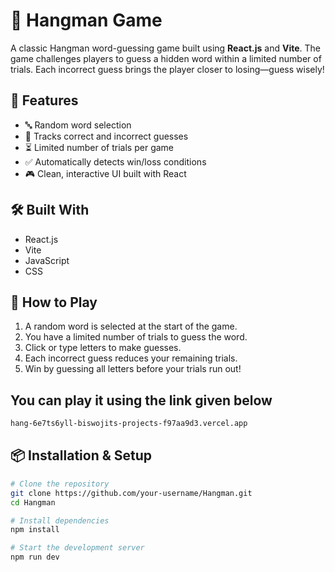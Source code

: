 # 🎯 Hangman Game

A classic Hangman word-guessing game built using **React.js** and **Vite**. The game challenges players to guess a hidden word within a limited number of trials. Each incorrect guess brings the player closer to losing—guess wisely!

## 🚀 Features

- 🔤 Random word selection  
- 🧠 Tracks correct and incorrect guesses  
- ⏳ Limited number of trials per game  
- ✅ Automatically detects win/loss conditions  
- 🎮 Clean, interactive UI built with React  

## 🛠️ Built With

- React.js  
- Vite  
- JavaScript 
- CSS  

## 🧩 How to Play

1. A random word is selected at the start of the game.
2. You have a limited number of trials to guess the word.
3. Click or type letters to make guesses.
4. Each incorrect guess reduces your remaining trials.
5. Win by guessing all letters before your trials run out!

## You can play it using the link given below
```bash
hang-6e7ts6yll-biswojits-projects-f97aa9d3.vercel.app
```

## 📦 Installation & Setup

```bash
# Clone the repository
git clone https://github.com/your-username/Hangman.git
cd Hangman

# Install dependencies
npm install

# Start the development server
npm run dev
